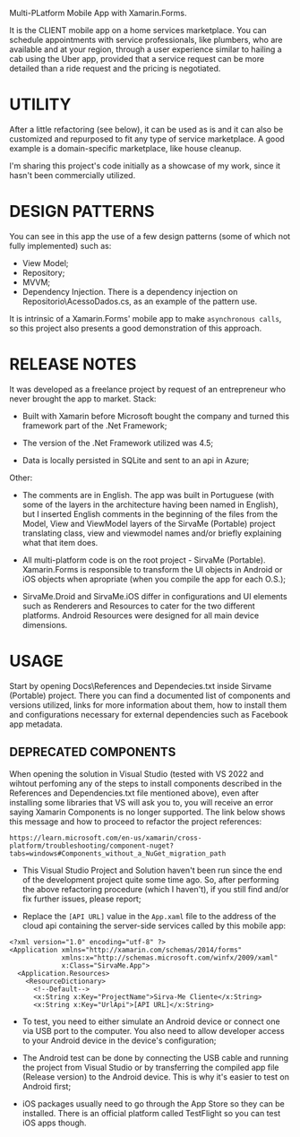 Multi-PLatform Mobile App with Xamarin.Forms.

It is the CLIENT mobile app on a home services marketplace. You can schedule appointments with service professionals, like plumbers, who are available and at your region, through a user experience similar to hailing a cab using the Uber app, provided that a service request can be more detailed than a ride request and the pricing is negotiated.

# UTILITY

After a little refactoring (see below), it can be used as is and it can also be customized and repurposed to fit any type of service marketplace. A good example is a domain-specific marketplace, like house cleanup.

I'm sharing this project's code initially as a showcase of my work, since it hasn't been commercially utilized. 

# DESIGN PATTERNS

You can see in this app the use of a few design patterns (some of which not fully implemented) such as:

* View Model;
* Repository;
* MVVM;
* Dependency Injection.
	There is a dependency injection on Repositorio\AcessoDados.cs, as an example of the pattern use.

It is intrinsic of a Xamarin.Forms' mobile app to make `asynchronous calls`, so this project also presents a good demonstration of this approach.

# RELEASE NOTES

It was developed as a freelance project by request of an entrepreneur who never brought the app to market. Stack:

* Built with Xamarin before Microsoft bought the company and turned this framework part of the .Net Framework;

* The version of the .Net Framework utilized was 4.5;

* Data is locally persisted in SQLite and sent to an api in Azure;

Other:

* The comments are in English. The app was built in Portuguese (with some of the layers in the architecture having been named in English), but I inserted English comments in the beginning of the files from the Model, View and ViewModel layers of the SirvaMe (Portable) project translating class, view and viewmodel names and/or briefly explaining what that item does.

* All multi-platform code is on the root project - SirvaMe (Portable).  Xamarin.Forms is responsible to transform the UI objects in Android or iOS objects when apropriate (when you compile the app for each O.S.);

* SirvaMe.Droid and SirvaMe.iOS differ in configurations and UI elements such as Renderers and Resources to cater for the two different platforms. Android Resources were designed for all main device dimensions.

# USAGE

Start by opening Docs\References and Dependecies.txt inside Sirvame (Portable) project. There you can find a documented list of components and versions utilized, links for more information about them, 
how to install them and configurations necessary for external dependencies such as Facebook app metadata.

## DEPRECATED COMPONENTS

When opening the solution in Visual Studio (tested with VS 2022 and wihtout perfoming any of the steps to install components described in the References and Dependencies.txt file mentioned above), even after installing some libraries that VS will ask you to, you will receive an error saying Xamarin Components is no longer supported. The link below shows this message and how to proceed to refactor the project references:
```
https://learn.microsoft.com/en-us/xamarin/cross-platform/troubleshooting/component-nuget?tabs=windows#Components_without_a_NuGet_migration_path
```

* This Visual Studio Project and Solution haven't been run since the end of the development project quite some time ago. So, after performing the above refactoring procedure (which I haven't), if you still find and/or fix further issues, please report;

* Replace the `[API URL]` value in the `App.xaml` file to the address of the cloud api containing the server-side services called by this mobile app:

```
<?xml version="1.0" encoding="utf-8" ?>
<Application xmlns="http://xamarin.com/schemas/2014/forms"
             xmlns:x="http://schemas.microsoft.com/winfx/2009/xaml"
             x:Class="SirvaMe.App">
  <Application.Resources>
    <ResourceDictionary>
      <!--Default-->
      <x:String x:Key="ProjectName">Sirva-Me Cliente</x:String>
      <x:String x:Key="UrlApi">[API URL]</x:String>
```

* To test, you need to either simulate an Android device or connect one via USB port to the computer. You also need to allow developer access to your Android device in the device's configuration;

* The Android test can be done by connecting the USB cable and running the project from Visual Studio or by transferring the compiled app file (Release version) to the Android device. This is why it's easier to test on Android first;

* iOS packages usually need to go through the App Store so they can be installed. There is an official platform called TestFlight so you can test iOS apps though.
